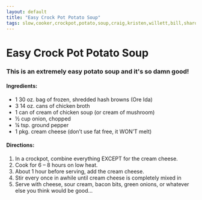 ```yaml
---
layout: default
title: "Easy Crock Pot Potato Soup"
tags: slow,cooker,crockpot,potato,soup,craig,kristen,willett,bill,sharon,iles
---
```

# Easy Crock Pot Potato Soup

### This is an extremely easy potato soup and it's so damn good!

#### Ingredients:
- 1 30 oz. bag of frozen, shredded hash browns (Ore Ida)
- 3 14 oz. cans of chicken broth
- 1 can of cream of chicken soup (or cream of mushroom)
- ½ cup onion, chopped
- ¼ tsp. ground pepper
- 1 pkg. cream cheese (don’t use fat free, it WON’T melt)

#### Directions:
1. In a crockpot, combine everything EXCEPT for the cream cheese.
2. Cook for 6 – 8 hours on low heat.
3. About 1 hour before serving, add the cream cheese.
4. Stir every once in awhile until cream cheese is completely mixed in
5. Serve with cheese, sour cream, bacon bits, green onions, or whatever else you think would be good…
